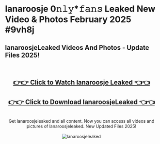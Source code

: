 # lanaroosje 0𝚗𝚕𝚢*𝚏𝚊𝚗𝚜 Leaked New Video & Photos February 2025 #9vh8j

<h2>lanaroosjeLeaked Videos And Photos - Update Files 2025!</h2>
<br>
<div align="center">
<h2><a href="https://mediaupload.pro?title=lanaroosje&ref=11F" rel="nofollow">👉👉 Click to Watch lanaroosje Leaked 👈👈</a></h2>
<h2><a href="https://mediaupload.pro?title=lanaroosje&ref=11F" rel="nofollow">👉👉 Click to Download lanaroosjeLeaked 👈👈</a></h2>
<br>
Get lanaroosjeleaked and all content. Now you can access all videos and pictures of lanaroosjeleaked. New Updated Files 2025!
<br>
<br>
<a href="https://mediaupload.pro?title=lanaroosje&ref=11F" rel="nofollow" data-target="animated-image.originalLink"><img src="https://i.ibb.co/Gkj2r4b/banner.png" alt="lanaroosjeleaked" style="max-width: 100%; display: inline-block;" data-target="animated-image.originalImage"></a>
</div>
<br>

